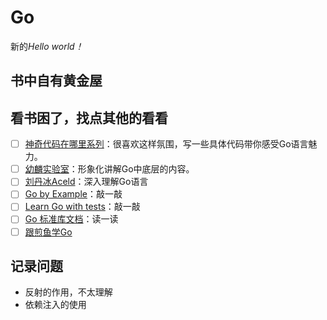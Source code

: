 Go
===

新的*Hello world！*

## 书中自有黄金屋



## 看书困了，找点其他的看看

- [ ] [神奇代码在哪里系列](https://space.bilibili.com/1557732/dynamic)：很喜欢这样氛围，写一些具体代码带你感受Go语言魅力。
- [ ] [幼麟实验室](https://space.bilibili.com/567195437/channel/seriesdetail?sid=426378&ctype=0)：形象化讲解Go中底层的内容。
- [ ] [刘丹冰Aceld](https://space.bilibili.com/373073810/)：深入理解Go语言
- [ ] [Go by Example](https://gobyexample-cn.github.io/hello-world)：敲一敲
- [ ] [Learn Go with tests](https://studygolang.gitbook.io/learn-go-with-tests/)：敲一敲
- [ ] [Go 标准库文档](https://studygolang.com/static/pkgdoc/main.html)：读一读
- [ ] [跟煎鱼学Go](https://eddycjy.gitbook.io/golang/di-1-ke-za-tan)

## 记录问题

- 反射的作用，不太理解
- 依赖注入的使用

